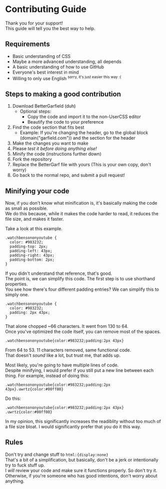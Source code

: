 # Contributing Guide
Thank you for your support!  
This guide will tell you the best way to help.

## Requirements
* Basic understanding of CSS
* Maybe a more advanced understanding, all depends
* A basic understanding of how to use GitHub
* Everyone's best interest in mind
* Willing to only use English <sup>sorry, it's just easier this way :(<sup/>
  
## Steps to making a good contribution
1. Download BetterGarfield (duh)
   - Optional steps:
     - Copy the code and import it to the non-UserCSS editor
     - Beautify the code to your preference
2. Find the code section that fits best
   - Example: If you're changing the header, go to the global block (domain("garfield.com")) and the section for the header
3. Make the changes you want to make
4. Please _test it before doing anything else!_
5. Minify the code (instructions further down)
6. Fork the repository
7. Replace the BetterGarf file with yours (This is your own copy, don't worry)
8. Go back to the normal repo, and submit a pull request!

## Minifying your code
Now, if you don't know what minification is, it's basically making the code as small as possible.  
We do this because, while it makes the code harder to read, it reduces the file size, and makes it faster.

Take a look at this example.
```
.watchbensononyoutube {
  color: #983232;
  padding-top: 2px;
  padding-left: 43px;
  padding-right: 43px;
  padding-bottom: 2px;
}
```
If you didn't understand that reference, that's good.  
The point is, we can simplify this code. The first step is to use shorthand properties.  
You see how there's four different padding entries? We can simplify this to simply one.
```
.watchbensononyoutube {
  color: #983232;
  padding: 2px 43px;
}
```
That alone chopped ~66 characters. It went from 130 to 64.  
Once you've optimized the code itself, you can remove most of the spaces.
```
.watchbensononyoutube{color:#983232;padding:2px 43px}
```
From 64 to 53. 11 characters removed, same functional code.  
That doesn't _sound_ like a lot, but trust me, that adds up.

Most likely, you're going to have multiple lines of code.  
Despite minifying, I would prefer if you still put a new line between each thing.
For example, instead of doing this:
```
.watchbensononyoutube{color:#983232;padding:2px 43px}.uwrtz{color:#00ff00}
```
Do this:
```
.watchbensononyoutube{color:#983232;padding:2px 43px}
.uwrtz{color:#00ff00}
```
In my opinion, this significantly increases the readiblity without too much of a file size bloat. I would significantly prefer that you do it this way.

## Rules
Don't try and change stuff to `html:{display:none}`  
That's a bit of a simplification, but basically, don't be a jerk or intentionally try to fuck stuff up.  
I _will_ review your code and make sure it functions properly. So don't try it.  
Otherwise, if you're someone who has good intentions, don't worry about anything.
